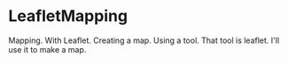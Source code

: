 # LeafletMapping
Mapping. With Leaflet. Creating a map. Using a tool. That tool is leaflet. I'll use it to make a map.
